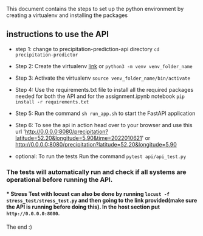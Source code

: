 This document contains the steps to set up the python environment by creating a virtualenv and installing the packages 
## instructions to use the API

* step 1: change to precipitation-prediction-api directory `cd precipitation-predictor`

* Step 2: Create the virtualenv [link](https://docs.python.org/3/library/venv.html) or `python3 -m venv venv_folder_name`

* Step 3: Activate the virtualenv `source venv_folder_name/bin/activate`

* Step 4: Use the requirements.txt file to install all the required packages needed for both the API and for the assignment.ipynb notebook `pip install -r requirements.txt`

* Step 5: Run the command `sh run_app.sh` to start the FastAPI application

* Step 6: To see the api in action head over to your browser and use this url  'http://0.0.0.0:8080/precipitation?latitude=52.20&longitude=5.90&time=2022010621'
or http://0.0.0.0:8080/precipitation?latitude=52.20&longitude=5.90

* optional: To run the tests Run the command `pytest api/api_test.py`

### The tests will automatically run and check if all systems are operational before running the API.
#### * Stress Test with locust can also be done by running `locust -f stress_test/stress_test.py` and then going to the link provided(make sure the API is running before doing this). In the host section put `http://0.0.0.0:8080`.

The end :)